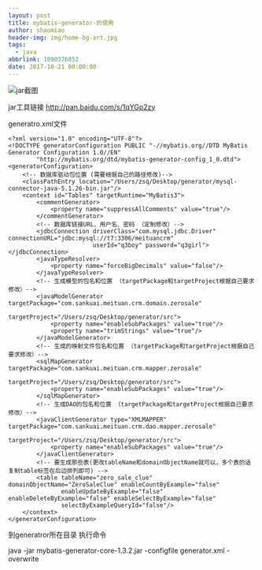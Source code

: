 ```yaml
---
layout: post
title: mybatis-generator-的使用
author: shaomiao
header-img: img/home-bg-art.jpg
tags:
  - java
abbrlink: 1090376852
date: 2017-10-21 00:00:00
---
```


![jar截图](http://upload-images.jianshu.io/upload_images/2590671-59c38c404b3f61c6.png?imageMogr2/auto-orient/strip%7CimageView2/2/w/1240)

jar工具链接
http://pan.baidu.com/s/1qYGp2zy


generatro.xml文件

	<?xml version="1.0" encoding="UTF-8"?>
	<!DOCTYPE generatorConfiguration PUBLIC "-//mybatis.org//DTD MyBatis Generator Configuration 1.0//EN"
			"http://mybatis.org/dtd/mybatis-generator-config_1_0.dtd">
	<generatorConfiguration>
		<!-- 数据库驱动包位置 (需要根据自己的路径修改)-->
		<classPathEntry location="/Users/zsq/Desktop/generator/mysql-connector-java-5.1.26-bin.jar"/>
		<context id="Tables" targetRuntime="MyBatis3">
			<commentGenerator>
				<property name="suppressAllComments" value="true"/>
			</commentGenerator>
			<!-- 数据库链接URL、用户名、密码 （定制修改）-->
			<jdbcConnection driverClass="com.mysql.jdbc.Driver" connectionURL="jdbc:mysql://t7:3306/meituancrm"
							userId="q3boy" password="q3girl"></jdbcConnection>
			<javaTypeResolver>
				<property name="forceBigDecimals" value="false"/>
			</javaTypeResolver>
			<!-- 生成模型的包名和位置 （targetPackage和targetProject根据自己要求修改）-->
			<javaModelGenerator targetPackage="com.sankuai.meituan.crm.domain.zerosale"
								targetProject="/Users/zsq/Desktop/generator/src">
				<property name="enableSubPackages" value="true"/>
				<property name="trimStrings" value="true"/>
			</javaModelGenerator>
			<!-- 生成的映射文件包名和位置 （targetPackage和targetProject根据自己要求修改）-->
			<sqlMapGenerator targetPackage="com.sankuai.meituan.crm.mapper.zerosale"
							 targetProject="/Users/zsq/Desktop/generator/src">
				<property name="enableSubPackages" value="true"/>
			</sqlMapGenerator>
			<!-- 生成DAO的包名和位置 （targetPackage和targetProject根据自己要求修改）-->
			<javaClientGenerator type="XMLMAPPER" targetPackage="com.sankuai.meituan.crm.dao.mapper.zerosale"
								 targetProject="/Users/zsq/Desktop/generator/src">
				<property name="enableSubPackages" value="true"/>
			</javaClientGenerator>
			<!-- 要生成那些表(更改tableName和domainObjectName就可以，多个表的话复制table标签在后边排列即可) -->
			<table tableName="zero_sale_clue" domainObjectName="ZeroSaleClue" enableCountByExample="false"
				   enableUpdateByExample="false" enableDeleteByExample="false" enableSelectByExample="false"
				   selectByExampleQueryId="false"/>
		</context>
	</generatorConfiguration>


到generatror所在目录
执行命令

java -jar mybatis-generator-core-1.3.2.jar -configfile generator.xml -overwrite
